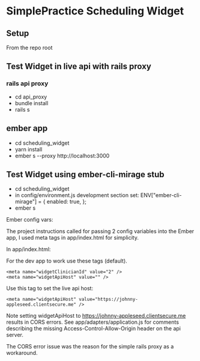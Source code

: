 # SimplePractice Scheduling Widget

## Setup
From the repo root

## Test Widget in live api with rails proxy

### rails api proxy
- cd api_proxy
- bundle install
- rails s

## ember app
- cd scheduling_widget
- yarn install
- ember s --proxy http://localhost:3000

## Test Widget using ember-cli-mirage stub
- cd scheduling_widget
- in config/environment.js development section set:
    ENV["ember-cli-mirage"] = {
        enabled: true,
    };
- ember s
    

Ember config vars:

The project instructions called for passing 2 config variables into the Ember app, I used meta tags in app/index.html for simplicity.

In app/index.html:

For the dev app to work use these tags (default).
    
    <meta name="widgetClinicianId" value="2" />
    <meta name="widgetApiHost" value="" />

Use this tag to set the live api host:

    <meta name="widgetApiHost" value="https://johnny-appleseed.clientsecure.me" />

Note setting widgetApiHost to https://johnny-appleseed.clientsecure.me results in CORS errors.
See app/adapters/application.js for comments describing the missing Access-Control-Allow-Origin header on the api server.

The CORS error issue was the reason for the simple rails proxy as a workaround.


